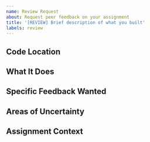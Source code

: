 ```yaml
---
name: Review Request
about: Request peer feedback on your assignment
title: '[REVIEW] Brief description of what you built'
labels: review
---
```


<!--
  Make your issue easy to find:

  - milestone: the current unit
  - labels: anything that will make this easier to filter
  - assign: anyone you would like help from
-->

## Code Location
<!-- 
Make it easy to access:
- "https://github.com/yourname/project/blob/main/src/calculator.js"
- "See attached gist: https://gist.github.com/yourname/abc123"
- "Full code pasted below in next section"
-->

## What It Does
<!-- 
Functional description with context:
- "A todo app that persists to localStorage (Module 4, Exercise 3)"
- "User authentication system using JWT tokens (Final project component)"
- "Recursive function to flatten nested arrays (Practice problem from Week 2)"
-->

## Specific Feedback Wanted
<!-- 
Focus the review:
- "Is my error handling adequate? See lines 23-31"
- "Code works but feels repetitive - how can I DRY it up?"
- "Performance concerns with my nested loops approach?"
- "Following React best practices for state management?"
-->

## Areas of Uncertainty
<!-- 
Your specific concerns:
- "Not sure if I should be mutating the original array (line 45)"
- "Is this the right design pattern for this problem?"
- "My async/await usage feels clunky around lines 67-89"
- "Accessibility - did I handle keyboard navigation correctly?"
-->

## Assignment Context
<!-- 
Help reviewers understand requirements:
- "Week 5 DOM manipulation exercise - requirement was no jQuery"
- "Bonus challenge: implement without using built-in sort() method"
- "Final project - needs to handle 1000+ items efficiently"
-->
